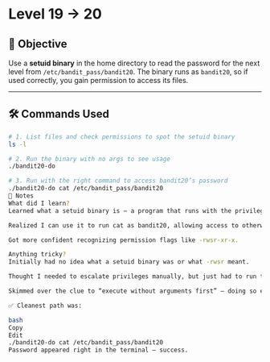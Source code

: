 # Level 19 → 20

## 🎯 Objective  
Use a **setuid binary** in the home directory to read the password for the next level from `/etc/bandit_pass/bandit20`. The binary runs as `bandit20`, so if used correctly, you gain permission to access its files.

---

## 🛠️ Commands Used  
```bash
# 1. List files and check permissions to spot the setuid binary
ls -l

# 2. Run the binary with no args to see usage
./bandit20-do

# 3. Run with the right command to access bandit20’s password
./bandit20-do cat /etc/bandit_pass/bandit20
🧠 Notes
What did I learn?
Learned what a setuid binary is — a program that runs with the privileges of its owner (in this case, bandit20) even when executed by another user.

Realized I can use it to run cat as bandit20, allowing access to otherwise protected files.

Got more confident recognizing permission flags like -rwsr-xr-x.

Anything tricky?
Initially had no idea what a setuid binary was or what -rwsr meant.

Thought I needed to escalate privileges manually, but just had to run the binary with the right args.

Skimmed over the clue to “execute without arguments first” — doing so explained everything.

✅ Cleanest path was:

bash
Copy
Edit
./bandit20-do cat /etc/bandit_pass/bandit20
Password appeared right in the terminal — success.
